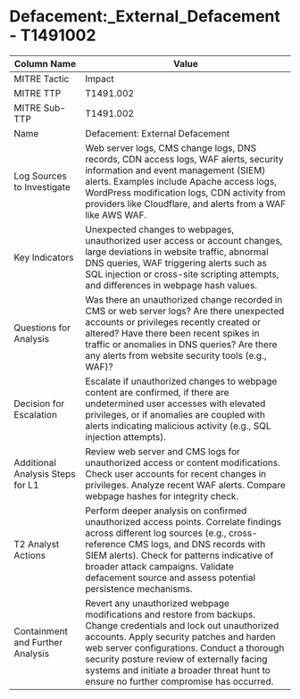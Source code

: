 # Defacement:_External_Defacement - T1491002

| Column Name | Value |
|-------------|-------|
| MITRE Tactic | Impact |
| MITRE TTP | T1491.002 |
| MITRE Sub-TTP | T1491.002 |
| Name | Defacement: External Defacement |
| Log Sources to Investigate | Web server logs, CMS change logs, DNS records, CDN access logs, WAF alerts, security information and event management (SIEM) alerts. Examples include Apache access logs, WordPress modification logs, CDN activity from providers like Cloudflare, and alerts from a WAF like AWS WAF. |
| Key Indicators | Unexpected changes to webpages, unauthorized user access or account changes, large deviations in website traffic, abnormal DNS queries, WAF triggering alerts such as SQL injection or cross-site scripting attempts, and differences in webpage hash values. |
| Questions for Analysis | Was there an unauthorized change recorded in CMS or web server logs? Are there unexpected accounts or privileges recently created or altered? Have there been recent spikes in traffic or anomalies in DNS queries? Are there any alerts from website security tools (e.g., WAF)? |
| Decision for Escalation | Escalate if unauthorized changes to webpage content are confirmed, if there are undetermined user accesses with elevated privileges, or if anomalies are coupled with alerts indicating malicious activity (e.g., SQL injection attempts). |
| Additional Analysis Steps for L1 | Review web server and CMS logs for unauthorized access or content modifications. Check user accounts for recent changes in privileges. Analyze recent WAF alerts. Compare webpage hashes for integrity check. |
| T2 Analyst Actions | Perform deeper analysis on confirmed unauthorized access points. Correlate findings across different log sources (e.g., cross-reference CMS logs, and DNS records with SIEM alerts). Check for patterns indicative of broader attack campaigns. Validate defacement source and assess potential persistence mechanisms. |
| Containment and Further Analysis | Revert any unauthorized webpage modifications and restore from backups. Change credentials and lock out unauthorized accounts. Apply security patches and harden web server configurations. Conduct a thorough security posture review of externally facing systems and initiate a broader threat hunt to ensure no further compromise has occurred. |
